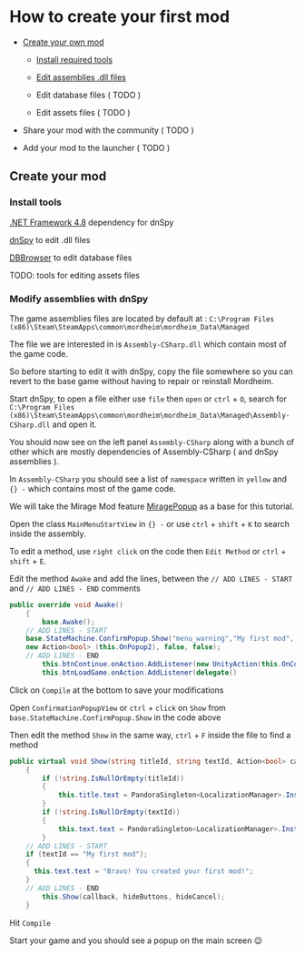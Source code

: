 # How to create your first mod

- [Create your own mod](https://github.com/mordheimmodcommunity/create-mod/blob/master/README.md#create-your-own-mod)

  - [Install required tools](https://github.com/mordheimmodcommunity/create-mod/blob/master/README.md#install-tools)

  - [Edit assemblies .dll files](https://github.com/mordheimmodcommunity/create-mod/blob/master/README.md#modify-assemblies-with-dnspy)
  
  - Edit database files ( TODO )
  
  - Edit assets files ( TODO )
  
- Share your mod with the community ( TODO )

- Add your mod to the launcher ( TODO )

## Create your mod

### Install tools

[.NET Framework 4.8](https://dotnet.microsoft.com/download/dotnet-framework/thank-you/net48-developer-pack-offline-installer) dependency for dnSpy

[dnSpy](https://github.com/0xd4d/dnSpy/releases/download/v6.1.4/dnSpy-net472.zip) to edit .dll files

[DBBrowser](https://dbeaver.io/files/dbeaver-ce-latest-x86_64-setup.exe) to edit database files

TODO: tools for editing assets files

### Modify assemblies with dnSpy

The game assemblies files are located by default at :
`C:\Program Files (x86)\Steam\SteamApps\common\mordheim\mordheim_Data\Managed`

The file we are interested in is `Assembly-CSharp.dll` which contain most of the game code.

So before starting to edit it with dnSpy, copy the file somewhere so you can revert to the base game without having to repair or reinstall Mordheim.

Start dnSpy, to open a file either use `file` then `open` or `ctrl` + `O`, search for `C:\Program Files (x86)\Steam\SteamApps\common\mordheim\mordheim_Data\Managed\Assembly-CSharp.dll` and open it.

You should now see on the left panel `Assembly-CSharp` along with a bunch of other which are mostly dependencies of Assembly-CSharp ( and dnSpy assemblies ).

In `Assembly-CSharp` you should see a list of `namespace` written in `yellow` and `{} -` which contains most of the game code.

We will take the Mirage Mod feature [MiragePopup](/MirageMod/MiragePopup.md) as a base for this tutorial.

Open the class `MainMenuStartView` in `{} -` or use `ctrl` + `shift` + `K` to search inside the assembly. 

To edit a method, use `right click` on the code then `Edit Method` or `ctrl` + `shift` + `E`.

Edit the method `Awake` and add the lines, between the `// ADD LINES - START` and `// ADD LINES - END` comments
```csharp
public override void Awake()
	{
		base.Awake();
    // ADD LINES - START
    base.StateMachine.ConfirmPopup.Show("menu_warning","My first mod", 
    new Action<bool> (this.OnPopup2), false, false);
    // ADD LINES - END
		this.btnContinue.onAction.AddListener(new UnityAction(this.OnContinueCampaign));
		this.btnLoadGame.onAction.AddListener(delegate()
```

Click on `Compile` at the bottom to save your modifications

Open `ConfirmationPopupView` or `ctrl` + `click` on `Show` from `base.StateMachine.ConfirmPopup.Show` in the code above

Then edit the method `Show` in the same way, `ctrl` + `F` inside the file to find a method
```csharp
public virtual void Show(string titleId, string textId, Action<bool> callback, bool hideButtons = false, bool hideCancel = false)
	{
		if (!string.IsNullOrEmpty(titleId))
		{
			this.title.text = PandoraSingleton<LocalizationManager>.Instance.GetStringById(titleId);
		}
		if (!string.IsNullOrEmpty(textId))
		{
			this.text.text = PandoraSingleton<LocalizationManager>.Instance.GetStringById(textId);
		}
    // ADD LINES - START
    if (textId == "My first mod");
    {
      this.text.text = "Bravo! You created your first mod!";
    }
    // ADD LINES - END
		this.Show(callback, hideButtons, hideCancel);
	}
```

Hit `Compile`

Start your game and you should see a popup on the main screen :wink:



